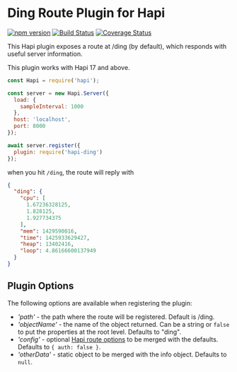Ding Route Plugin for Hapi
==========================
[![npm version](https://badge.fury.io/js/hapi-ding.svg)](http://badge.fury.io/js/hapi-ding)
[![Build Status](https://travis-ci.org/dialexa/hapi-ding.svg)](https://travis-ci.org/dialexa/hapi-ding)
[![Coverage Status](https://coveralls.io/repos/dialexa/hapi-ding/badge.svg?branch=master)](https://coveralls.io/r/dialexa/hapi-ding?branch=master)

This Hapi plugin exposes a route at /ding (by default), which responds with useful server information.

This plugin works with Hapi 17 and above.

```javascript
const Hapi = require('hapi');

const server = new Hapi.Server({
  load: {
    sampleInterval: 1000
  },
  host: 'localhost',
  port: 8000
});

await server.register({
  plugin: require('hapi-ding')
});
```

when you hit `/ding`, the route will reply with

```json
{
  "ding": {
    "cpu": [
      1.67236328125,
      1.828125,
      1.927734375
    ],
    "mem": 1429590016,
    "time": 1425933629427,
    "heap": 13402416,
    "loop": 4.86166600137949
  }
}
```

## Plugin Options
The following options are available when registering the plugin:
- _'path'_ - the path where the route will be registered.  Default is /ding.
- _'objectName'_ - the name of the object returned.  Can be a string or `false` to put the properties at the root level.  Defaults to "ding".
- _'config'_ - optional [Hapi route options](http://hapijs.com/api#route-options) to be merged with the defaults.  Defaults to `{ auth: false }`.
- _'otherData'_ - static object to be merged with the info object.  Defaults to `null`.
